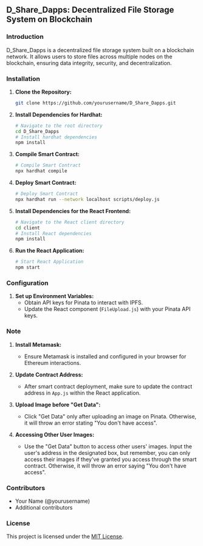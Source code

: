 ## D_Share_Dapps: Decentralized File Storage System on Blockchain

### Introduction
D_Share_Dapps is a decentralized file storage system built on a blockchain network. It allows users to store files across multiple nodes on the blockchain, ensuring data integrity, security, and decentralization.

### Installation

1. **Clone the Repository:**
   ```bash
   git clone https://github.com/yourusername/D_Share_Dapps.git
   ```

2. **Install Dependencies for Hardhat:**
   ```bash
   # Navigate to the root directory
   cd D_Share_Dapps
   # Install hardhat dependencies
   npm install
   ```

3. **Compile Smart Contract:**
   ```bash
   # Compile Smart Contract
   npx hardhat compile
   ```

4. **Deploy Smart Contract:**
   ```bash
   # Deploy Smart Contract
   npx hardhat run --network localhost scripts/deploy.js
   ```

5. **Install Dependencies for the React Frontend:**
   ```bash
   # Navigate to the React client directory
   cd client 
   # Install React dependencies
   npm install
   ```

6. **Run the React Application:**
   ```bash
   # Start React Application
   npm start
   ```

### Configuration

1. **Set up Environment Variables:**
   - Obtain API keys for Pinata to interact with IPFS.
   - Update the React component (`FileUpload.js`) with your Pinata API keys.

### Note

1. **Install Metamask:**
   - Ensure Metamask is installed and configured in your browser for Ethereum interactions.

2. **Update Contract Address:**
   - After smart contract deployment, make sure to update the contract address in `App.js` within the React application.

3. **Upload Image before "Get Data":**
   - Click "Get Data" only after uploading an image on Pinata. Otherwise, it will throw an error stating "You don't have access".

4. **Accessing Other User Images:**
   - Use the "Get Data" button to access other users' images. Input the user's address in the designated box, but remember, you can only access their images if they've granted you access through the smart contract. Otherwise, it will throw an error saying "You don't have access".

### Contributors
- Your Name (@yourusername)
- Additional contributors

### License
This project is licensed under the [MIT License](LICENSE).